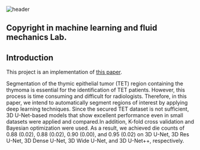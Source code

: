 ![header](https://capsule-render.vercel.app/api?type=transparent&text=Thymoma%20Segmentation&fontAlign=70&fontSize=40)

## Copyright in machine learning and fluid mechanics Lab.
## Introduction
This project is an implementation of [this paper](https://www.sciencedirect.com/science/article/pii/S1746809424005317).

Segmentation of the thymic epithelial tumor (TET) region containing the thymoma is essential for the identification of TET patients. However, this process is time consuming and difficult for radiologists. Therefore, in this paper, we intend to automatically segment regions of interest by applying deep learning techniques. Since the secured TET dataset is not sufficient, 3D U-Net-based models that show excellent performance even in small datasets were applied and compared.In addition, K-fold cross validation and Bayesian optimization were used. As a result, we achieved die counts of 0.88 (0.02), 0.88 (0.02), 0.90 (0.00), and 0.95 (0.02) on 3D U-Net, 3D Res U-Net, 3D Dense U-Net, 3D Wide U-Net, and 3D U-Net++, respectively.
